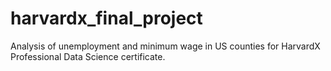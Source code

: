 # harvardx_final_project
Analysis of unemployment and minimum wage in US counties for HarvardX Professional Data Science certificate.
